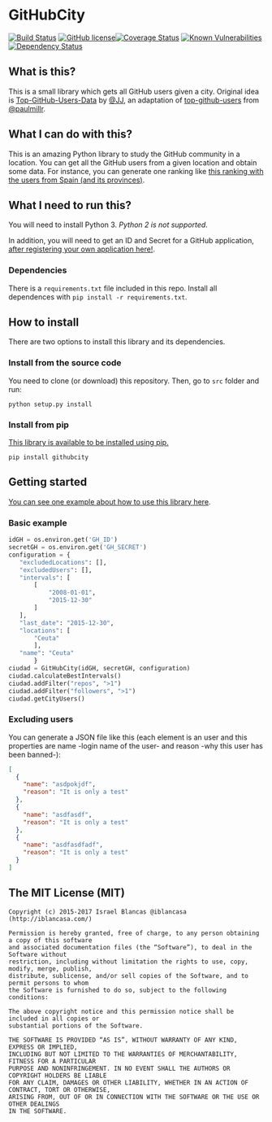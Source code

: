 # GitHubCity

[![Build Status](https://travis-ci.org/iblancasa/GitHubCity.svg?branch=master)](https://travis-ci.org/iblancasa/GitHubCity)
[![GitHub license](https://img.shields.io/github/license/iblancasa/GitHubCity.svg)](https://github.com/iblancasa/GitHubCity)[![Coverage Status](https://coveralls.io/repos/iblancasa/GitHubCity/badge.svg?branch=master&service=github)](https://coveralls.io/github/iblancasa/GitHubCity?branch=master)
[![Known Vulnerabilities](https://snyk.io/test/github/iblancasa/githubcity/badge.svg)](https://snyk.io/test/github/iblancasa/githubcity)
[![Dependency Status](https://gemnasium.com/badges/github.com/iblancasa/GitHubCity.svg)](https://gemnasium.com/github.com/iblancasa/GitHubCity)

## What is this?

This is a small library which gets all GitHub users given a city. Original idea is [Top-GitHub-Users-Data](https://github.com/JJ/top-github-users-data) by [@JJ](https://github.com/JJ), an adaptation of [top-github-users](https://github.com/paulmillr/top-github-users) from [@paulmillr](https://github.com/paulmillr/).

## What I can do with this?

This is an amazing Python library to study the GitHub community in a
location. You can get all the GitHub users from a given location and
obtain some data. For instance, you can generate one ranking
like
[this ranking with the users from Spain (and its provinces)](https://github.com/iblancasa/GitHubRankingsSpain). 

## What I need to run this?

You will need to install Python 3. *Python 2 is not supported*.

In addition, you will need to get an ID and Secret for a GitHub
application, [after registering your own application here!](https://github.com/settings/applications/new).

### Dependencies

There is a ``requirements.txt`` file included in this repo. Install all dependences with ``pip install -r requirements.txt``.

## How to install

There are two options to install this library and its dependencies.

### Install from the source code

You need to clone (or download) this repository. Then, go to ``src`` folder and run:
```shell
python setup.py install
```

### Install from pip

[This library is available to be installed using pip.](https://pypi.python.org/pypi?:action=display&name=githubcity)

```shell
pip install githubcity
```


## Getting started

[You can see one example about how to use this library here](https://github.com/iblancasa/GitHubSpanishRankingGenerator).

### Basic example

```python
idGH = os.environ.get('GH_ID')
secretGH = os.environ.get('GH_SECRET')
configuration = {
   "excludedLocations": [],
   "excludedUsers": [],
   "intervals": [
       [
           "2008-01-01",
           "2015-12-30"
       ]
   ],
   "last_date": "2015-12-30",
   "locations": [
       "Ceuta"
       ],
   "name": "Ceuta"
       }
ciudad = GitHubCity(idGH, secretGH, configuration)
ciudad.calculateBestIntervals()
ciudad.addFilter("repos", ">1")
ciudad.addFilter("followers", ">1")
ciudad.getCityUsers()
```

### Excluding users

You can generate a JSON file like this (each element is an user and this properties are name -login name of the user- and reason -why this user has been banned-):

```json
[
  {
    "name": "asdpokjdf",
    "reason": "It is only a test"
  },
  {
    "name": "asdfasdf",
    "reason": "It is only a test"
  },
  {
    "name": "asdfasdfadf",
    "reason": "It is only a test"
  }
]
```


## The MIT License (MIT)
    Copyright (c) 2015-2017 Israel Blancas @iblancasa (http://iblancasa.com/)

    Permission is hereby granted, free of charge, to any person obtaining a copy of this software
    and associated documentation files (the “Software”), to deal in the Software without
    restriction, including without limitation the rights to use, copy, modify, merge, publish,
    distribute, sublicense, and/or sell copies of the Software, and to permit persons to whom
    the Software is furnished to do so, subject to the following conditions:

    The above copyright notice and this permission notice shall be included in all copies or
    substantial portions of the Software.

    THE SOFTWARE IS PROVIDED “AS IS”, WITHOUT WARRANTY OF ANY KIND, EXPRESS OR IMPLIED,
    INCLUDING BUT NOT LIMITED TO THE WARRANTIES OF MERCHANTABILITY, FITNESS FOR A PARTICULAR
    PURPOSE AND NONINFRINGEMENT. IN NO EVENT SHALL THE AUTHORS OR COPYRIGHT HOLDERS BE LIABLE
    FOR ANY CLAIM, DAMAGES OR OTHER LIABILITY, WHETHER IN AN ACTION OF CONTRACT, TORT OR OTHERWISE,
    ARISING FROM, OUT OF OR IN CONNECTION WITH THE SOFTWARE OR THE USE OR OTHER DEALINGS
    IN THE SOFTWARE.
